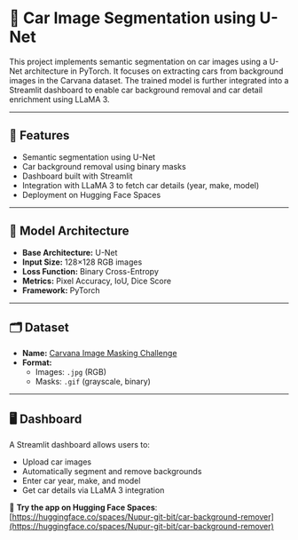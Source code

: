 # 🚗 Car Image Segmentation using U-Net

This project implements semantic segmentation on car images using a U-Net architecture in PyTorch. It focuses on extracting cars from background images in the Carvana dataset. The trained model is further integrated into a Streamlit dashboard to enable car background removal and car detail enrichment using LLaMA 3.

---

## 📌 Features

- Semantic segmentation using U-Net
- Car background removal using binary masks
- Dashboard built with Streamlit
- Integration with LLaMA 3 to fetch car details (year, make, model)
- Deployment on Hugging Face Spaces

---

## 🧠 Model Architecture

- **Base Architecture:** U-Net
- **Input Size:** 128×128 RGB images
- **Loss Function:** Binary Cross-Entropy
- **Metrics:** Pixel Accuracy, IoU, Dice Score
- **Framework:** PyTorch

---

## 🗂️ Dataset

- **Name:** [Carvana Image Masking Challenge](https://www.kaggle.com/competitions/carvana-image-masking-challenge/data)
- **Format:**
  - Images: `.jpg` (RGB)
  - Masks: `.gif` (grayscale, binary)

---

## 🖥️ Dashboard

A Streamlit dashboard allows users to:

- Upload car images
- Automatically segment and remove backgrounds
- Enter car year, make, and model
- Get car details via LLaMA 3 integration

🔗 **Try the app on Hugging Face Spaces**:  
[https://huggingface.co/spaces/Nupur-git-bit/car-background-remover](https://huggingface.co/spaces/Nupur-git-bit/car-background-remover)




